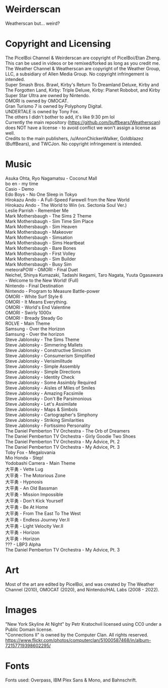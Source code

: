 # Weirderscan
Weatherscan but... weird?
# Copyright and Licensing
The PicelBoi Channel & Weirderscan are copyright of PicelBoi/Etan Zheng. This can be used in videos or be remixed/forked as long as you credit me. \
The Weather Channel & Weatherscan are copyright of the Weather Group, LLC, a subsidiary of Allen Media Group. No copyright infringement is intended. \
Super Smash Bros. Brawl, Kirby's Return To Dreamland Deluxe, Kirby and The Forgotten Land, Kirby: Triple Deluxe, Kirby: Planet Robobot, and Kirby Super Star Ultra are owned by Nintendo. \
OMORI is owned by OMOCAT. \
Gran Turismo 7 is owned by Polyphony Digital. \
UNDERTALE is owned by Tony Fox. \
The others I didn't bother to add, it's like 9:30 pm lol \
Currently the main repository (https://github.com/buffbears/Weatherscan) does NOT have a license - to avoid conflict we won't assign a license as well. \
Credits to the main publishers, /u/AnonChickenWalker, Goldblazez (BuffBears), and TWCJon. 
No copyright infringement is intended.
# Music
Asuka Ohta, Ryo Nagamatsu  -  Coconut Mall \
bo en  -  my time \
Casio  -  Demo \
Edo Boys  -  No One Sleep in Tokyo \
Hirokazu Ando  -  A Full-Speed Farewell from the New World \
Hirokazu Ando  -  The World to Win (vs. Sectonia Soul Ver.) \
Leslie Parrish  -  Remember Me \
Mark Mothersbaugh  -  The Sims 2 Theme \
Mark Mothersbaugh  -  Sim Time Sim Place \
Mark Mothersbaugh  -  Sim Heaven \
Mark Mothersbaugh  -  Makeover \
Mark Mothersbaugh  -  Simsation \
Mark Mothersbaugh  -  Sims Heartbeat \
Mark Mothersbaugh  -  Bare Bones \
Mark Mothersbaugh  -  First Volley \
Mark Mothersbaugh  -  Sim Builder \
Mark Mothersbaugh  -  Busy Sim \
meteoraPOW  -  OMORI - Final Duet \
Neichel, Shinya Kumazaki, Tadashi Ikegami, Taro Nagata, Yuuta Ogasawara  -  Welcome to the New World! (Full) \
Nintendo  -  Final Destination \
Nintendo  -  Program to Measure Battle-power \
OMORI  -  White Surf Style 6 \
OMORI  -  It Means Everything. \
OMORI  -  World's End Valentine \
OMORI  -  Swirly 1000x \
OMORI  -  Bready Steady Go \
ROLVE  -  Main Theme \
Samsung  -  Over the Horizon \
Samsung  -  Over the horizon \
Steve Jablonsky  -  The Sims Theme \
Steve Jablonsky  -  Simmering Mallets \
Steve Jablonsky  -  Constructive Simicism \
Steve Jablonsky  -  Consumerism Simplified \
Steve Jablonsky  -  Verisimilitude \
Steve Jablonsky  -  Simple Assembly \
Steve Jablonsky  -  Simple Directions \
Steve Jablonsky  -  Identity Check \
Steve Jablonsky  -  Some Assimbly Required \
Steve Jablonsky  -  Aisles of Miles of Smiles \
Steve Jablonsky  -  Amazing Facsimile \
Steve Jablonsky  -  Don't Be Parsimonious \
Steve Jablonsky  -  Let's Assimilate \
Steve Jablonsky  -  Maps & Simbols \
Steve Jablonsky  -  Cartographer's Simphony \
Steve Jablonsky  -  Striking Similarities \
Steve Jablonsky  -  Fortissimo Personality \
The Daniel Pemberton TV Orchestra  -  The Orb of Dreamers \
The Daniel Pemberton TV Orchestra  -  Girly Goodie Two Shoes \
The Daniel Pemberton TV Orchestra  -  My Advice, Pt. 2 \
The Daniel Pemberton TV Orchestra  -  My Advice, Pt. 3 \
Toby Fox  -  Megalovania \
Mio Honda  -  Step! \
Yodobashi Camera  -  Main Theme \
大平勇  -  Vette Lug \
大平勇  -  The Motorious Zone \
大平勇  -  Hypnosis \
大平勇  -  An Old Bassman \
大平勇  -  Mission Impossible \
大平勇  -  Don't Kick Yourself \
大平勇  -  Be At Home \
大平勇  -  From The East To The West \
大平勇  -  Endless Journey Ver.II \
大平勇  -  Light Velocity Ver.II \
大平勇  -  Horizon \
大平勇  -  Horizon \
???  -  LBP3 Alpha \
The Daniel Pemberton TV Orchestra  -  My Advice, Pt. 3 
# Art
Most of the art are edited by PicelBoi, and was created by The Weather Channel (2010), OMOCAT (2020), and Nintendo/HAL Labs (2008 - 2022).
# Images
"New York Skyline At Night" by Petr Kratochvil licensed using CC0 under a Public Domain license. \
"Connections II" is owned by the Computer Clan. All rights reserved. https://www.flickr.com/photos/computerclan/51000587468/in/album-72157719398602295/
# Fonts
Fonts used: Overpass, IBM Plex Sans & Mono, and Bahnschrift.


